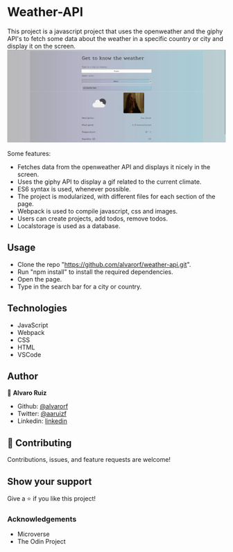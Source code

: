 # Weather-API

This project is a javascript project that uses the openweather and the giphy API's to fetch some data about the weather in a specific country or city and display it on the screen.
![screenshot](./screenshot.png)

Some features:

- Fetches data from the openweather API and displays it nicely in the screen.
- Uses the giphy API to display a gif related to the current climate.
- ES6 syntax is used, whenever possible.
- The project is modularized, with different files for each section of the page.
- Webpack is used to compile javascript, css and images.
- Users can create projects, add todos, remove todos.
- Localstorage is used as a database.

## Usage

- Clone the repo "https://github.com/alvarorf/weather-api.git".
- Run "npm install" to install the required dependencies.
- Open the page.
- Type in the search bar for a city or country.


## Technologies

- JavaScript
- Webpack
- CSS
- HTML
- VSCode

## Author

👤 **Alvaro Ruiz**

- Github: [@alvarorf](https://github.com/alvarorf)
- Twitter: [@aaruizf](https://twitter.com/aaruizf)
- Linkedin: [linkedin](https://www.linkedin.com/in/alvaro-andr%C3%A9s-ruiz-florez/)


## 🤝 Contributing

Contributions, issues, and feature requests are welcome!


## Show your support

Give a ⭐️ if you like this project!

### Acknowledgements

- Microverse
- The Odin Project
